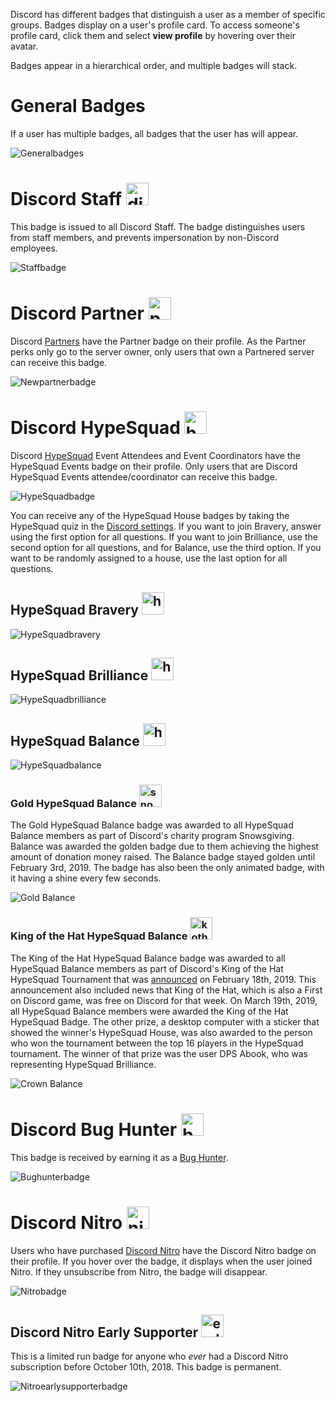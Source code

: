 <!-- TITLE: Badges -->
<!-- SUBTITLE: Information about Discord's Various User Badges -->

Discord has different badges that distinguish a user as a member of specific groups. Badges display on a user's profile card. To access someone's profile card, click them and select **view profile** by hovering over their avatar. 

Badges appear in a hierarchical order, and multiple badges will stack.

# General Badges
If a user has multiple badges, all badges that the user has will appear.

![Generalbadges](/uploads/badges/generalbadges.png "A General Overview of Badges")

# Discord Staff <img src="/uploads/icons/discord-staff.png" alt="discord-staff" width="36" height="36"/>
This badge is issued to all Discord Staff. The badge distinguishes users from staff members, and prevents impersonation by non-Discord employees.

![Staffbadge](/uploads/badges/newstaffbadge.png "A Staff Member's Badge")

# Discord Partner <img src="/uploads/icons/partner.png" alt="partner" width="36" height="36"/>
Discord [Partners](/partner) have the Partner badge on their profile. As the Partner perks only go to the server owner, only users that own a Partnered server can receive this badge.

![Newpartnerbadge](/uploads/badges/newpartnerbadge.png "A Discord Partner Badge")
# Discord HypeSquad <img src="/uploads/icons/hypesquad.png" alt="hypesquad" width="36" height="36"/>
Discord [HypeSquad](/hypesquad) Event Attendees and Event Coordinators have the HypeSquad Events badge on their profile. Only users that are Discord HypeSquad Events attendee/coordinator can receive this badge. 

![HypeSquadbadge](/uploads/badges/newhypesquadbadge.png "A HypeSquad Event Member's Badge")

You can receive any of the HypeSquad House badges by taking the HypeSquad quiz in the [Discord settings](https://discordapp.com/settings/hypesquad-online). If you want to join Bravery, answer using the first option for all questions. If you want to join Brilliance, use the second option for all questions, and for Balance, use the third option. If you want to be randomly assigned to a house, use the last option for all questions.

## HypeSquad Bravery <img src="/uploads/icons/hs-bravery.png" alt="hs-bravery" width="36" height="36"/>

![HypeSquadbravery](/uploads/badges/hypesquadbravery.png "HypeSquad Bravery Badge")

## HypeSquad Brilliance <img src="/uploads/icons/hs-brilliance.png" alt="hs-brilliance" width="36" height="36"/>

![HypeSquadbrilliance](/uploads/badges/hypesquadbrilliance.png "HypeSquad Brilliance Badge")

## HypeSquad Balance <img src="/uploads/icons/hs-balance.png" alt="hs-balance" width="36" height="36"/>

![HypeSquadbalance](/uploads/badges/hypesquadbalance.png "HypeSquad Balance Badge")

### Gold HypeSquad Balance <img src="/uploads/icons/snowsgiving-balance.png" alt="snowsgiving-balance" width="36" height="36"/>

The Gold HypeSquad Balance badge was awarded to all HypeSquad Balance members as part of Discord's charity program Snowsgiving. Balance was awarded the golden badge due to them achieving the highest amount of donation money raised. The Balance badge stayed golden until February 3rd, 2019. The badge has also been the only animated badge, with it having a shine every few seconds.

![Gold Balance](/uploads/badges/gold-balance.png "Gold Balance")

### King of the Hat HypeSquad Balance <img src="/uploads/icons/koth-balance.png" alt="koth-balance" width="36" height="36"/>

The King of the Hat HypeSquad Balance badge was awarded to all HypeSquad Balance members as part of Discord's King of the Hat HypeSquad Tournament that was [announced](https://medium.com/king-of-the-hat/hat-is-free-this-week-and-this-week-only-v-f9fa0987688b) on February 18th, 2019. This announcement also included news that King of the Hat, which is also a First on Discord game, was free on Discord for that week. On March 19th, 2019, all HypeSquad Balance members were awarded the King of the Hat HypeSquad Badge. The other prize, a desktop computer with a sticker that showed the winner's HypeSquad House, was also awarded to the person who won the tournament between the top 16 players in the HypeSquad tournament. The winner of that prize was the user DPS Abook, who was representing HypeSquad Brilliance.

![Crown Balance](/uploads/badges/crown-balance.png "Crown Balance")
# Discord Bug Hunter <img src="/uploads/icons/bug-hunter.png" alt="bug-hunter" width="36" height="36"/>
This badge is received by earning it as a [Bug Hunter](/bug-hunters).

![Bughunterbadge](/uploads/badges/bughunterbadge.png "A Discord Bug Hunter Badge")
# Discord Nitro <img src="/uploads/icons/nitro.png" alt="nitro" width="36" height="36"/>
Users who have purchased [Discord Nitro](/nitro) have the Discord Nitro badge on their profile. If you hover over the badge, it displays when the user joined Nitro. If they unsubscribe from Nitro, the badge will disappear. 

![Nitrobadge](/uploads/badges/newnitrobadge.png "A Nitro Discord User's Badge")

## Discord Nitro Early Supporter <img src="/uploads/icons/early-supporter.png" alt="early-supporter" width="36" height="36"/>
This is a limited run badge for anyone who *ever* had a Discord Nitro subscription before October 10th, 2018. This badge is permanent.

![Nitroearlysupporterbadge](/uploads/badges/nitroearlysupporterbadge.png "Nitro Early Supporter Badge")